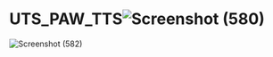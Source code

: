 # UTS_PAW_TTS![Screenshot (580)](https://github.com/RizkaMimron/UTS_PAW_TTS/assets/95198576/ef3404f8-801f-40ef-9569-fa79d9524f7f)
![Screenshot (582)](https://github.com/RizkaMimron/UTS_PAW_TTS/assets/95198576/f7917e8d-efdc-48f4-97ee-8b53c681d864)
